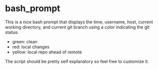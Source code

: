 bash_prompt
===========

This is a nice bash prompt that displays the time, username, host,
current working directory, and current git branch using a color
indicating the git status:

* green: clean
* red: local changes
* yellow: local repo ahead of remote

The script should be pretty self explanatory so feel free to customize it.
